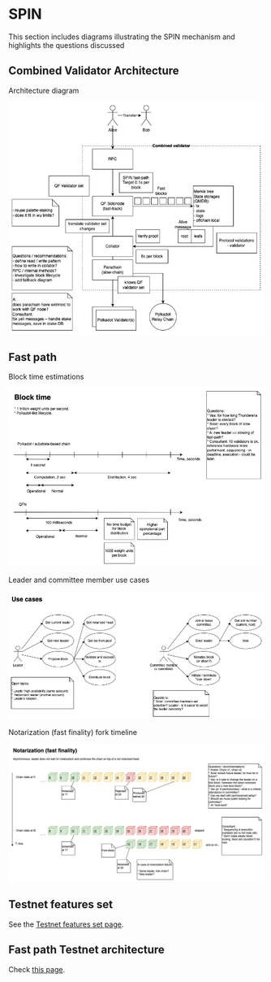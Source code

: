 # SPIN

This section includes diagrams illustrating the SPIN mechanism and highlights the questions discussed

## Combined Validator Architecture

Architecture diagram

![Combined Validator Architecture drawio diagram](./SPIN-Combined_Validator_Architecture.drawio.png)

## Fast path

Block time estimations

![Block time estimations drawio diagram](./SPIN-Fast-path-1.drawio.png)

Leader and committee member use cases

![Leader and committee member use cases drawio diagram](./SPIN-Fast-path-2.drawio.png)

Notarization (fast finality) fork timeline

![Notarization fast finality fork timeline drawio diagram](./SPIN-Fast-path-3.drawio.png)


## Testnet features set

See the [Testnet features set page](./testnet_features_set.md).

## Fast path Testnet architecture

Check [this page](./testnet_architecture.md).

